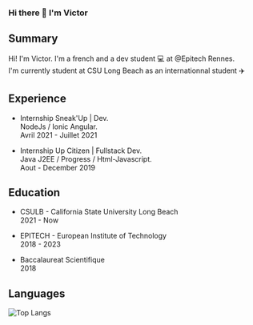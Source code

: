 ### Hi there 👋 I'm Victor

## Summary
Hi! I'm Victor. I'm a french and a dev student :computer: at @Epitech Rennes.  
I'm currently student at CSU Long Beach as an internationnal student :airplane:  

## Experience

* Internship Sneak'Up | Dev.  
NodeJs / Ionic Angular.  
Avril 2021 - Juillet 2021  

* Internship Up Citizen | Fullstack Dev.   
Java J2EE / Progress / Html-Javascript.  
Aout - December 2019  


## Education

* CSULB - California State University Long Beach  
2021 - Now 

* EPITECH - European Institute of Technology  
2018 - 2023 
  
*   Baccalaureat Scientifique  
2018 

## Languages 
![Top Langs](https://github-readme-stats.vercel.app/api/top-langs/?username=Dleyzzex&theme=graywhite&layout=compact&langs_count=6)
